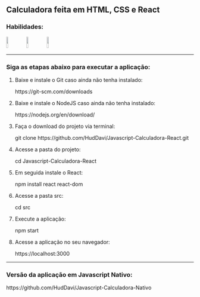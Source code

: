 <h2>Calculadora feita em HTML, CSS e React</h2>
<h3>Habilidades:</h3>
<div display="inline-block">
<img height="30px" width="10%" src="https://img.shields.io/badge/HTML-239120?style=for-the-badge&logo=html5&logoColor=white">
<img height="30px" width="10%" src="https://img.shields.io/badge/CSS-239120?&style=for-the-badge&logo=css3&logoColor=white">
<img height="30px" width="10%" src="https://img.shields.io/badge/React-20232A?style=for-the-badge&logo=react&logoColor=61DAFB">
</div>
<hr>
<h3>Siga as etapas abaixo para executar a aplicação:</h3>
<ol>
<li>Baixe e instale o Git caso ainda não tenha instalado:</li>
<p>https://git-scm.com/downloads</p>
<li>Baixe e instale o NodeJS caso ainda não tenha instalado:</li>
<p>https://nodejs.org/en/download/</p>
<li>Faça o download do projeto via terminal:</li>
<p>git clone https://github.com/HudDavi/Javascript-Calculadora-React.git</p>
<li>Acesse a pasta do projeto:</li>
<p>cd Javascript-Calculadora-React</p>
<li>Em seguida instale o React:</li>
<p>npm install react react-dom</p>
<li>Acesse a pasta src:</li>
<p>cd src</p>
<li>Execute a aplicação:</li>
<p>npm start</p>
<li>Acesse a aplicação no seu navegador:</li>
<p>https://localhost:3000</p>
</ol>
<hr>
<h3>Versão da aplicação em Javascript Nativo:</h3>
<p>https://github.com/HudDavi/Javascript-Calculadora-Nativo</p>